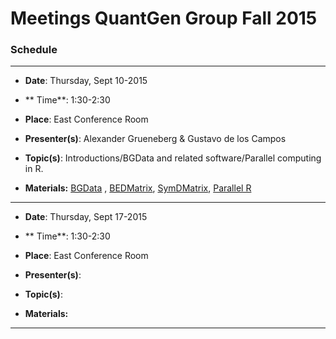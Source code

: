 # Meetings QuantGen Group Fall 2015


### Schedule

---------------------------------
  * **Date**:  Thursday, Sept 10-2015
  * ** Time**: 1:30-2:30
  * **Place**: East Conference Room

  * **Presenter(s)**: Alexander Grueneberg  & Gustavo de los Campos
  * **Topic(s)**:     Introductions/BGData and related software/Parallel computing in R.      
  * **Materials:**    [BGData](https://github.com/QuantGen/BGData) , [BEDMatrix](https://github.com/QuantGen/BEDMatrix), [SymDMatrix](https://github.com/gdlc/symDMatrix), [Parallel R](https://stat.ethz.ch/R-manual/R-devel/library/parallel/doc/parallel.pdf)
------------------------------------

  * **Date**:  Thursday, Sept 17-2015
  * ** Time**: 1:30-2:30
  * **Place**: East Conference Room

  * **Presenter(s)**: 
  * **Topic(s)**:      
  * **Materials:**    
  --------------------------------------------



